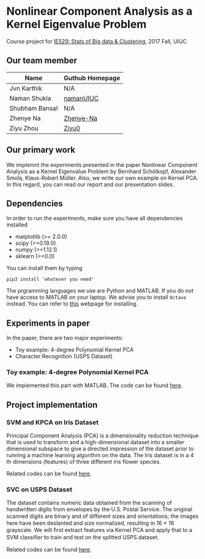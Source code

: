 # Nonlinear Component Analysis as a Kernel Eigenvalue Problem
Course project for [IE529: Stats of Big data & Clustering](https://ise.illinois.edu/courses/profile/IE529-120168), 2017 Fall, UIUC

## Our team member
| Name           | Guthub Homepage                           |
|----------------|-------------------------------------------|
| Jvn Karthik    | N/A                                       |
| Naman Shukla   | [namanUIUC](https://github.com/namanUIUC) |
| Shubham Bansal | N/A                                       |
| Zhenye Na      | [Zhenye-Na](https://github.com/Zhenye-Na) |
| Ziyu Zhou      | [Ziyu0](https://github.com/Ziyu0)         |

## Our primary work
We implemnt the experiments presented in the paper Nonlinear Component Analysis as a Kernel Eigenvalue Problem by Bernhard Schölkopf, Alexander Smola, Klaus-Robert Müller. Also, we write our own example on Kernel PCA. In this regard, you can read our report and our presentation slides.

## Dependencies
In order to run the experiments, make sure you have all dependencies installed
- matplotlib (>= 2.0.0)
- scipy (>=0.19.0)
- numpy (>=1.12.1)
- sklearn (>=0.0)

You can install them by typing

`pip3 install 'whatever you need'`

The prgramming languages we use are Python and MATLAB. If you do not have access to MATLAB on your laptop. We advise you to install `Octave` instead. You can refer to [this](https://www.gnu.org/software/octave/download.html) webpage for installing.

## Experiments in paper
In the paper, there are two major experiments:
- Toy example: 4-degree Polynomial Kernel PCA
- Character Recognition (USPS Dataset)

### Toy example: 4-degree Polynomial Kernel PCA
We implemented this part with MATLAB. The code can be found [here](https://github.com/Zhenye-Na/npca/blob/master/our_kpca/kpca_code.m).

## Project implementation
### SVM and KPCA on Iris Dataset
Principal Component Analysis (PCA) is a dimensionality reduction technique that is used to transform and a high-dimensional dataset into a smaller dimensional subspace to give a directed impression of the dataset prior to running a machine learning algorithm on the data. The Iris dataset is in a 4 th dimensions (features) of three different iris flower species. 

Related codes can be found [here](https://github.com/Zhenye-Na/npca/blob/master/application/SVM_on_Iris.ipynb).

### SVC on USPS Dataset
The dataset contains numeric data obtained from the scanning of handwritten digits from envelopes by the U.S. Postal Service. The original scanned digits are binary and of diﬀerent sizes and orientations; the images here have been deslanted and size normalized, resulting in 16 × 16 grayscale. We will ﬁrst extract features via Kernel PCA and apply that to a SVM classiﬁer to train and test on the splitted USPS dataset.

Related codes can be found [here](https://github.com/Zhenye-Na/npca/blob/master/application/SVC_on_USPS.ipynb).
